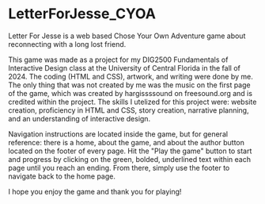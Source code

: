 # LetterForJesse_CYOA
Letter For Jesse is a web based Chose Your Own Adventure game about reconnecting with a long lost friend. 

This game was made as a project for my DIG2500 Fundamentals of Interactive Design class at the University of Central Florida in the fall of 2024. The coding (HTML and CSS), artwork, and writing were done by me. The only thing that was not created by me was the music on the first page of the game, which was created by hargissssound on freesound.org and is credited within the project. The skills I utelized for this project were: website creation, proficiency in HTML and CSS, story creation, narrative planning, and an understanding of interactive design. 

Navigation instructions are located inside the game, but for general reference: there is a home, about the game, and about the author button located on the footer of every page. Hit the "Play the game" button to start and progress by clicking on the green, bolded, underlined text within each page until you reach an ending. From there, simply use the footer to navigate back to the home page. 

I hope you enjoy the game and thank you for playing!
